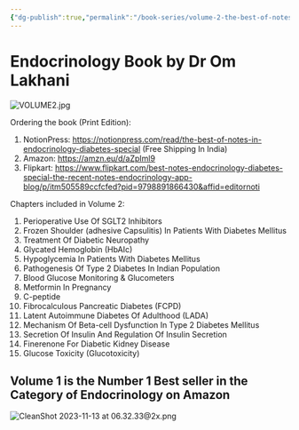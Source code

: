 ```yaml
---
{"dg-publish":true,"permalink":"/book-series/volume-2-the-best-of-notes-in-endocrinology-diabetes-special/"}
---
```



# Endocrinology Book by Dr Om Lakhani

![VOLUME2.jpg](/img/user/attachments/VOLUME2.jpg)


Ordering the book (Print Edition): 
1. NotionPress: https://notionpress.com/read/the-best-of-notes-in-endocrinology-diabetes-special (Free Shipping In India)
2. Amazon: https://amzn.eu/d/aZpIml9
3. Flipkart: https://www.flipkart.com/best-notes-endocrinology-diabetes-special-the-recent-notes-endocrinology-app-blog/p/itm505589ccfcfed?pid=9798891866430&affid=editornoti


Chapters included in Volume 2: 

1. Perioperative Use Of SGLT2 Inhibitors
2. Frozen Shoulder (adhesive Capsulitis) In Patients With Diabetes Mellitus
3. Treatment Of Diabetic Neuropathy
4. Glycated Hemoglobin (HbAIc)
5. Hypoglycemia In Patients With Diabetes Mellitus
6. Pathogenesis Of Type 2 Diabetes In Indian Population
7. Blood Glucose Monitoring & Glucometers
8. Metformin In Pregnancy
9. C-peptide
10. Fibrocalculous Pancreatic Diabetes (FCPD)
11. Latent Autoimmune Diabetes Of Adulthood (LADA)
12. Mechanism Of Beta-cell Dysfunction In Type 2 Diabetes Mellitus
13. Secretion Of Insulin And Regulation Of Insulin Secretion
14. Finerenone For Diabetic Kidney Disease
15. Glucose Toxicity (Glucotoxicity)


## Volume 1 is the Number 1 Best seller in the Category of Endocrinology on Amazon

![CleanShot 2023-11-13 at 06.32.33@2x.png](/img/user/attachments/CleanShot%202023-11-13%20at%2006.32.33@2x.png)


